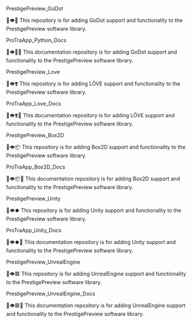 
PrestigePreview_GoDot

💾️👁️🐍️ This repository is for adding GoDot support and functionality to the PrestigePreview software library.

ProTraApp_Python_Docs

💾️👁️🐍️📖️ This documentation repository is for adding GoDot support and functionality to the PrestigePreview software library.

PrestigePreview_Love

💾️👁️❣️ This repository is for adding LÖVE support and functionality to the PrestigePreview software library.

ProTraApp_Love_Docs

💾️👁️❣️📖️ This documentation repository is for adding LÖVE support and functionality to the PrestigePreview software library.

PrestigePreview_Box2D

💾️👁️📦️ This repository is for adding Box2D support and functionality to the PrestigePreview software library.

ProTraApp_Box2D_Docs

💾️👁️📦️📖️ This documentation repository is for adding Box2D support and functionality to the PrestigePreview software library.

PrestigePreview_Unity

💾️👁️⏺️ This repository is for adding Unity support and functionality to the PrestigePreview software library.

ProTraApp_Unity_Docs

💾️👁️⏺️📖️ This documentation repository is for adding Unity support and functionality to the PrestigePreview software library.

PrestigePreview_UnrealEngine

💾️👁️🟥️ This repository is for adding UnrealEngine support and functionality to the PrestigePreview software library.

PrestigePreview_UnrealEngine_Docs

💾️👁️🟥️📖️ This documentation repository is for adding UnrealEngine support and functionality to the PrestigePreview software library.

